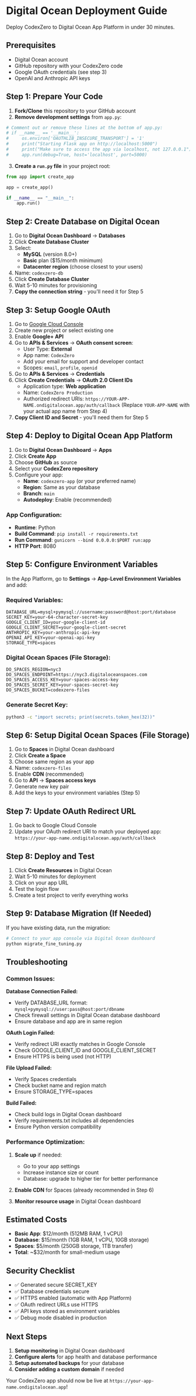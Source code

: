 # Digital Ocean Deployment Guide

Deploy CodexZero to Digital Ocean App Platform in under 30 minutes.

## Prerequisites

- Digital Ocean account
- GitHub repository with your CodexZero code
- Google OAuth credentials (see step 3)
- OpenAI and Anthropic API keys

## Step 1: Prepare Your Code

1. **Fork/Clone** this repository to your GitHub account
2. **Remove development settings** from `app.py`:

```python
# Comment out or remove these lines at the bottom of app.py:
# if __name__ == '__main__':
#     os.environ['OAUTHLIB_INSECURE_TRANSPORT'] = '1'
#     print("Starting Flask app on http://localhost:5000")
#     print("Make sure to access the app via localhost, not 127.0.0.1")
#     app.run(debug=True, host='localhost', port=5000)
```

3. **Create a `run.py` file** in your project root:

```python
from app import create_app

app = create_app()

if __name__ == "__main__":
    app.run()
```

## Step 2: Create Database on Digital Ocean

1. Go to **Digital Ocean Dashboard** → **Databases**
2. Click **Create Database Cluster**
3. Select:
   - **MySQL** (version 8.0+)
   - **Basic** plan ($15/month minimum)
   - **Datacenter region** (choose closest to your users)
4. Name: `codexzero-db`
5. Click **Create Database Cluster**
6. Wait 5-10 minutes for provisioning
7. **Copy the connection string** - you'll need it for Step 5

## Step 3: Setup Google OAuth

1. Go to [Google Cloud Console](https://console.cloud.google.com/)
2. Create new project or select existing one
3. Enable **Google+ API**
4. Go to **APIs & Services** → **OAuth consent screen**:
   - User Type: **External**
   - App name: `CodexZero`
   - Add your email for support and developer contact
   - Scopes: `email`, `profile`, `openid`
5. Go to **APIs & Services** → **Credentials**
6. Click **Create Credentials** → **OAuth 2.0 Client IDs**
   - Application type: **Web application**
   - Name: `CodexZero Production`
   - Authorized redirect URIs: `https://YOUR-APP-NAME.ondigitalocean.app/auth/callback`
     (Replace `YOUR-APP-NAME` with your actual app name from Step 4)
7. **Copy Client ID and Secret** - you'll need them for Step 5

## Step 4: Deploy to Digital Ocean App Platform

1. Go to **Digital Ocean Dashboard** → **Apps**
2. Click **Create App**
3. Choose **GitHub** as source
4. Select your **CodexZero repository**
5. Configure your app:
   - **Name**: `codexzero-app` (or your preferred name)
   - **Region**: Same as your database
   - **Branch**: `main`
   - **Autodeploy**: Enable (recommended)

### App Configuration:
- **Runtime**: Python
- **Build Command**: `pip install -r requirements.txt`
- **Run Command**: `gunicorn --bind 0.0.0.0:$PORT run:app`
- **HTTP Port**: 8080

## Step 5: Configure Environment Variables

In the App Platform, go to **Settings** → **App-Level Environment Variables** and add:

### Required Variables:
```
DATABASE_URL=mysql+pymysql://username:password@host:port/database
SECRET_KEY=your-64-character-secret-key
GOOGLE_CLIENT_ID=your-google-client-id
GOOGLE_CLIENT_SECRET=your-google-client-secret
ANTHROPIC_KEY=your-anthropic-api-key
OPENAI_API_KEY=your-openai-api-key
STORAGE_TYPE=spaces
```

### Digital Ocean Spaces (File Storage):
```
DO_SPACES_REGION=nyc3
DO_SPACES_ENDPOINT=https://nyc3.digitaloceanspaces.com
DO_SPACES_ACCESS_KEY=your-spaces-access-key
DO_SPACES_SECRET_KEY=your-spaces-secret-key
DO_SPACES_BUCKET=codexzero-files
```

### Generate Secret Key:
```bash
python3 -c "import secrets; print(secrets.token_hex(32))"
```

## Step 6: Setup Digital Ocean Spaces (File Storage)

1. Go to **Spaces** in Digital Ocean dashboard
2. Click **Create a Space**
3. Choose same region as your app
4. Name: `codexzero-files`
5. Enable **CDN** (recommended)
6. Go to **API** → **Spaces access keys**
7. Generate new key pair
8. Add the keys to your environment variables (Step 5)

## Step 7: Update OAuth Redirect URL

1. Go back to Google Cloud Console
2. Update your OAuth redirect URI to match your deployed app:
   `https://your-app-name.ondigitalocean.app/auth/callback`

## Step 8: Deploy and Test

1. Click **Create Resources** in Digital Ocean
2. Wait 5-10 minutes for deployment
3. Click on your app URL
4. Test the login flow
5. Create a test project to verify everything works

## Step 9: Database Migration (If Needed)

If you have existing data, run the migration:

```bash
# Connect to your app console via Digital Ocean dashboard
python migrate_fine_tuning.py
```

## Troubleshooting

### Common Issues:

**Database Connection Failed:**
- Verify DATABASE_URL format: `mysql+pymysql://user:pass@host:port/dbname`
- Check firewall settings in Digital Ocean database dashboard
- Ensure database and app are in same region

**OAuth Login Failed:**
- Verify redirect URI exactly matches in Google Console
- Check GOOGLE_CLIENT_ID and GOOGLE_CLIENT_SECRET
- Ensure HTTPS is being used (not HTTP)

**File Upload Failed:**
- Verify Spaces credentials
- Check bucket name and region match
- Ensure STORAGE_TYPE=spaces

**Build Failed:**
- Check build logs in Digital Ocean dashboard
- Verify requirements.txt includes all dependencies
- Ensure Python version compatibility

### Performance Optimization:

1. **Scale up** if needed:
   - Go to your app settings
   - Increase instance size or count
   - Database: upgrade to higher tier for better performance

2. **Enable CDN** for Spaces (already recommended in Step 6)

3. **Monitor resource usage** in Digital Ocean dashboard

## Estimated Costs

- **Basic App**: $12/month (512MB RAM, 1 vCPU)
- **Database**: $15/month (1GB RAM, 1 vCPU, 10GB storage)
- **Spaces**: $5/month (250GB storage, 1TB transfer)
- **Total**: ~$32/month for small-medium usage

## Security Checklist

- ✅ Generated secure SECRET_KEY
- ✅ Database credentials secure
- ✅ HTTPS enabled (automatic with App Platform)
- ✅ OAuth redirect URLs use HTTPS
- ✅ API keys stored as environment variables
- ✅ Debug mode disabled in production

## Next Steps

1. **Setup monitoring** in Digital Ocean dashboard
2. **Configure alerts** for app health and database performance
3. **Setup automated backups** for your database
4. **Consider adding a custom domain** if needed

Your CodexZero app should now be live at `https://your-app-name.ondigitalocean.app`! 